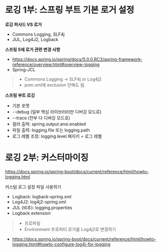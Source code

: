 # 로깅 1부: 스프링 부트 기본 로거 설정
**로깅 퍼사드 VS 로거**
* Commons Logging, SLF4j
* JUL, Log4J2, Logback

**스프링 5에 로거 관련 변경 사항**
* https://docs.spring.io/spring/docs/5.0.0.RC3/spring-framework-reference/overview.html#overview-logging
* Spring-JCL
>    * Commons Logging -> SLF4j or Log4j2
>    * pom.xml에 exclusion 안해도 됨.

**스프링 부트 로깅**
* 기본 포맷
* --debug (일부 핵심 라이브러리만 디버깅 모드로)
* --trace (전부 다 디버깅 모드로)
* 컬러 출력: spring.output.ansi.enabled
* 파일 출력: logging.file 또는 logging.path
* 로그 레벨 조정: logging.level.패지키 = 로그 레벨

# 로깅 2부: 커스터마이징
https://docs.spring.io/spring-boot/docs/current/reference/html/howto-logging.html

커스텀 로그 설정 파일 사용하기
* Logback: logback-spring.xml
* Log4J2: log4j2-spring.xml
* JUL (비추): logging.properties
* Logback extension
>    * 프로파일 <springProfile name=”프로파일”>
>    * Environment 프로퍼티 <springProperty>
로거를 Log4j2로 변경하기
* https://docs.spring.io/spring-boot/docs/current/reference/html/howto-logging.html#howto-configure-log4j-for-logging
